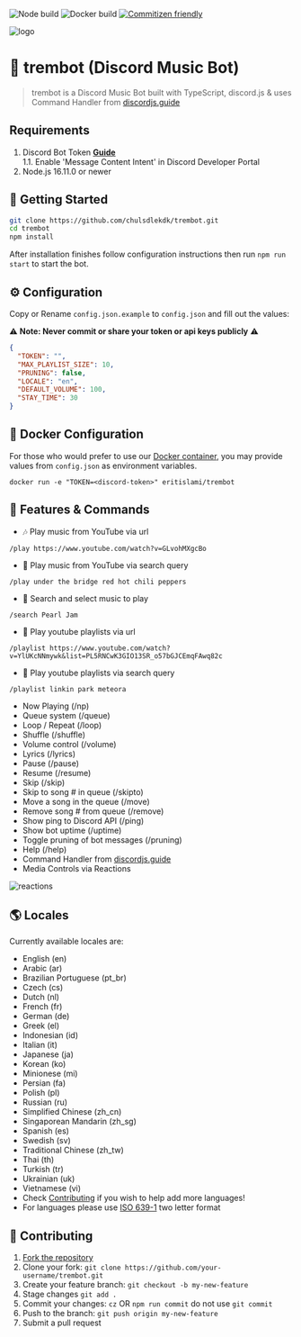 ![Node build](https://github.com/chulsdlekdk/trembot/actions/workflows/node.yml/badge.svg)
![Docker build](https://github.com/chulsdlekdk/trembot/actions/workflows/docker.yml/badge.svg)
[![Commitizen friendly](https://img.shields.io/badge/commitizen-friendly-brightgreen.svg)](http://commitizen.github.io/cz-cli/)

![logo](https://repository-images.githubusercontent.com/186841818/8aa95700-7730-11e9-84be-e80f28520325)

# 🤖 trembot (Discord Music Bot)

> trembot is a Discord Music Bot built with TypeScript, discord.js & uses Command Handler from [discordjs.guide](https://discordjs.guide)

## Requirements

1. Discord Bot Token **[Guide](https://discordjs.guide/preparations/setting-up-a-bot-application.html#creating-your-bot)**  
   1.1. Enable 'Message Content Intent' in Discord Developer Portal
2. Node.js 16.11.0 or newer

## 🚀 Getting Started

```sh
git clone https://github.com/chulsdlekdk/trembot.git
cd trembot
npm install
```

After installation finishes follow configuration instructions then run `npm run start` to start the bot.

## ⚙️ Configuration

Copy or Rename `config.json.example` to `config.json` and fill out the values:

⚠️ **Note: Never commit or share your token or api keys publicly** ⚠️

```json
{
  "TOKEN": "",
  "MAX_PLAYLIST_SIZE": 10,
  "PRUNING": false,
  "LOCALE": "en",
  "DEFAULT_VOLUME": 100,
  "STAY_TIME": 30
}
```

## 🐬 Docker Configuration

For those who would prefer to use our [Docker container](https://hub.docker.com/repository/docker/eritislami/trembot), you may provide values from `config.json` as environment variables.

```shell
docker run -e "TOKEN=<discord-token>" eritislami/trembot
```

## 📝 Features & Commands

- 🎶 Play music from YouTube via url

`/play https://www.youtube.com/watch?v=GLvohMXgcBo`

- 🔎 Play music from YouTube via search query

`/play under the bridge red hot chili peppers`

- 🔎 Search and select music to play

`/search Pearl Jam`

- 📃 Play youtube playlists via url

`/playlist https://www.youtube.com/watch?v=YlUKcNNmywk&list=PL5RNCwK3GIO13SR_o57bGJCEmqFAwq82c`

- 🔎 Play youtube playlists via search query

`/playlist linkin park meteora`

- Now Playing (/np)
- Queue system (/queue)
- Loop / Repeat (/loop)
- Shuffle (/shuffle)
- Volume control (/volume)
- Lyrics (/lyrics)
- Pause (/pause)
- Resume (/resume)
- Skip (/skip)
- Skip to song # in queue (/skipto)
- Move a song in the queue (/move)
- Remove song # from queue (/remove)
- Show ping to Discord API (/ping)
- Show bot uptime (/uptime)
- Toggle pruning of bot messages (/pruning)
- Help (/help)
- Command Handler from [discordjs.guide](https://discordjs.guide/)
- Media Controls via Reactions

![reactions](https://i.imgur.com/0hdUX1C.png)

## 🌎 Locales

Currently available locales are:

- English (en)
- Arabic (ar)
- Brazilian Portuguese (pt_br)
- Czech (cs)
- Dutch (nl)
- French (fr)
- German (de)
- Greek (el)
- Indonesian (id)
- Italian (it)
- Japanese (ja)
- Korean (ko)
- Minionese (mi)
- Persian (fa)
- Polish (pl)
- Russian (ru)
- Simplified Chinese (zh_cn)
- Singaporean Mandarin (zh_sg)
- Spanish (es)
- Swedish (sv)
- Traditional Chinese (zh_tw)
- Thai (th)
- Turkish (tr)
- Ukrainian (uk)
- Vietnamese (vi)
- Check [Contributing](#-contributing) if you wish to help add more languages!
- For languages please use [ISO 639-1](https://en.wikipedia.org/wiki/List_of_ISO_639-1_codes) two letter format

## 🤝 Contributing

1. [Fork the repository](https://github.com/chulsdlekdk/trembot/fork)
2. Clone your fork: `git clone https://github.com/your-username/trembot.git`
3. Create your feature branch: `git checkout -b my-new-feature`
4. Stage changes `git add .`
5. Commit your changes: `cz` OR `npm run commit` do not use `git commit`
6. Push to the branch: `git push origin my-new-feature`
7. Submit a pull request
